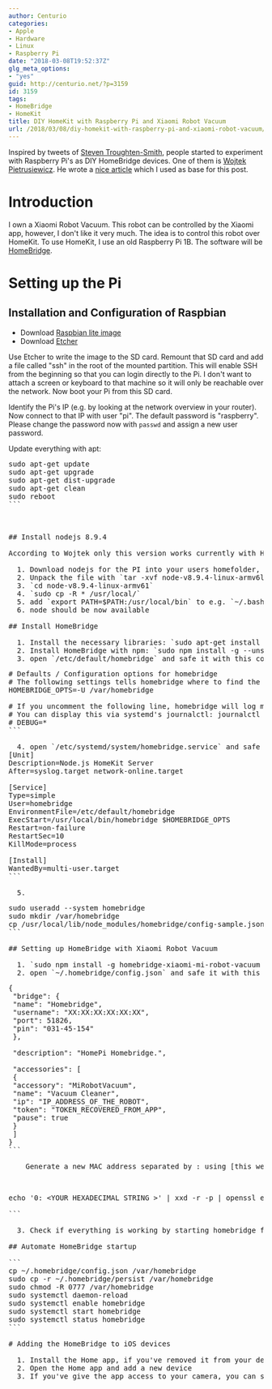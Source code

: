 ```yaml
---
author: Centurio
categories:
- Apple
- Hardware
- Linux
- Raspberry Pi
date: "2018-03-08T19:52:37Z"
glg_meta_options:
- "yes"
guid: http://centurio.net/?p=3159
id: 3159
tags:
- HomeBridge
- HomeKit
title: DIY HomeKit with Raspberry Pi and Xiaomi Robot Vacuum
url: /2018/03/08/diy-homekit-with-raspberry-pi-and-xiaomi-robot-vacuum/
---
```

Inspired by tweets of [Steven Troughten-Smith](https://twitter.com/stroughtonsmith), people started to experiment with Raspberry Pi's as DIY HomeBridge devices. One of them is [Wojtek Pietrusiewicz](https://twitter.com/morid1n). He wrote a [nice article](https://infinitediaries.net/using-a-raspberry-pi-zero-w-to-add-a-camera-and-a-xiaomi-air-purifier-2-to-homekit-via-homebridge/) which I used as base for this post.

# Introduction

I own a Xiaomi Robot Vacuum. This robot can be controlled by the Xiaomi app, however, I don't like it very much. The idea is to control this robot over HomeKit. To use HomeKit, I use an old Raspberry Pi 1B. The software will be [HomeBridge](https://github.com/nfarina/homebridge).

# Setting up the Pi

## Installation and Configuration of Raspbian

  * Download [Raspbian lite image](https://www.raspberrypi.org/software)
  * Download [Etcher](https://etcher.io/)

Use Etcher to write the image to the SD card. Remount that SD card and add a file called  "ssh" in the root of the mounted partition. This will enable SSH from the beginning so that you can login directly to the Pi. I don't want to attach a screen or keyboard to that machine so it will only be reachable over the network. Now boot your Pi from this SD card.

Identify the Pi's IP (e.g. by looking at the network overview in your router). Now connect to that IP with user  "pi". The default password is  "raspberry". Please change the password now with `passwd` and assign a new user password.

Update everything with apt:

<pre class="lang:default decode:true">sudo apt-get update
sudo apt-get upgrade
sudo apt-get dist-upgrade
sudo apt-get clean
sudo reboot
```

 

## Install nodejs 8.9.4

According to Wojtek only this version works currently with HomeBridge. I did not test any other version so I'm just describing what I did on my machine:

  1. Download nodejs for the PI into your users homefolder, e.g. with `wget https://nodejs.org/dist/v8.9.4/node-v8.9.4-linux-armv6l.tar.xz`
  2. Unpack the file with `tar -xvf node-v8.9.4-linux-armv6l.tar.xz`
  3. `cd node-v8.9.4-linux-armv61`
  4. `sudo cp -R * /usr/local/`
  5. add `export PATH=$PATH:/usr/local/bin` to e.g. `~/.bashrc`
  6. node should be now available

## Install HomeBridge

  1. Install the necessary libraries: `sudo apt-get install libavahi-compat-libdnssd-dev`
  2. Install HomeBridge with npm: `sudo npm install -g --unsafe-perm homebridge`
  3. open `/etc/default/homebridge` and safe it with this content: <pre class="lang:default decode:true"># Defaults / Configuration options for homebridge
# The following settings tells homebridge where to find the config.json file and where to persist the data (i.e. pairing and others)
HOMEBRIDGE_OPTS=-U /var/homebridge
 
# If you uncomment the following line, homebridge will log more 
# You can display this via systemd's journalctl: journalctl -f -u homebridge
# DEBUG=*
```

  4. open `/etc/systemd/system/homebridge.service` and safe it with this content: ```
[Unit]
Description=Node.js HomeKit Server 
After=syslog.target network-online.target
 
[Service]
Type=simple
User=homebridge
EnvironmentFile=/etc/default/homebridge
ExecStart=/usr/local/bin/homebridge $HOMEBRIDGE_OPTS
Restart=on-failure
RestartSec=10
KillMode=process
 
[Install]
WantedBy=multi-user.target
```

  5. <pre class="lang:default decode:true">sudo useradd --system homebridge
sudo mkdir /var/homebridge
cp /usr/local/lib/node_modules/homebridge/config-sample.json ~/.homebridge/config.json
```

## Setting up HomeBridge with Xiaomi Robot Vacuum

  1. `sudo npm install -g homebridge-xiaomi-mi-robot-vacuum miio`
  2. open `~/.homebridge/config.json` and safe it with this content: <pre class="lang:default decode:true">{
 "bridge": {
 "name": "Homebridge",
 "username": "XX:XX:XX:XX:XX:XX",
 "port": 51826,
 "pin": "031-45-154"
 },
 
 "description": "HomePi Homebridge.",
 
 "accessories": [
 {
 "accessory": "MiRobotVacuum",
 "name": "Vacuum Cleaner",
 "ip": "IP_ADDRESS_OF_THE_ROBOT",
 "token": "TOKEN_RECOVERED_FROM_APP",
 "pause": true
 }
 ]
}
```
    
    Generate a new MAC address separated by : using [this website](https://www.miniwebtool.com/mac-address-generator/). You'll need the IP address of your Xiaomi robot as well as the token. There are [several ways to get the token](https://github.com/jghaanstra/com.xiaomi-miio/blob/master/docs/obtain_token.md). I've extracted mine from the iOS backup. Instead of uploading the token I've used this command on the token taken from the sqlite database:
    
    <pre class="lang:default decode:true">echo '0: &lt;YOUR HEXADECIMAL STRING >' | xxd -r -p | openssl enc -d -aes-128-ecb -nopad -nosalt -K 00000000000000000000000000000000

```

  3. Check if everything is working by starting homebridge for the first time. It should show a QR code. If it does, cancel the process with ctrl+c

## Automate HomeBridge startup

```
cp ~/.homebridge/config.json /var/homebridge
sudo cp -r ~/.homebridge/persist /var/homebridge
sudo chmod -R 0777 /var/homebridge
sudo systemctl daemon-reload
sudo systemctl enable homebridge
sudo systemctl start homebridge
sudo systemctl status homebridge
```

# Adding the HomeBridge to iOS devices

  1. Install the Home app, if you've removed it from your device. You can reinstall it from the App store.
  2. Open the Home app and add a new device
  3. If you've give the app access to your camera, you can scan the QR code you've seen earlier. However, HomeBridge is now running as a daemon in the background so you won't see that QR code. You can add the bridge manually by using the PIN you've set in the config.